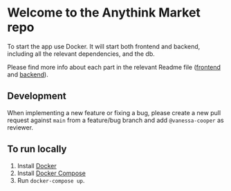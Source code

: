 # Welcome to the Anythink Market repo

To start the app use Docker. It will start both frontend and backend, including all the relevant dependencies, and the db.

Please find more info about each part in the relevant Readme file ([frontend](frontend/readme.md) and [backend](backend/README.md)).

## Development

When implementing a new feature or fixing a bug, please create a new pull request against `main` from a feature/bug branch and add `@vanessa-cooper` as reviewer.

## To run locally

1. Install [Docker](https://docs.docker.com/get-docker/)
2. Install [Docker Compose](https://docs.docker.com/compose/install/)
3. Run `docker-compose up`. 